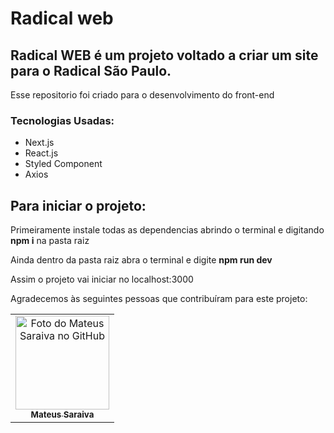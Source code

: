 ﻿# Radical web

<h2>Radical WEB é um projeto voltado a criar um site para o Radical São Paulo.</h2>

<p>Esse repositorio foi criado para o desenvolvimento do front-end</p>

<h3>Tecnologias Usadas:</h3>
<ul>
  <li>Next.js</li>
  <li>React.js</li>
  <li>Styled Component</li>
  <li>Axios</li>
</ul>

<h2>Para iniciar o projeto:</h2>

<p>Primeiramente instale todas as dependencias abrindo o terminal e digitando <strong>npm i</strong> na pasta raiz</p>

<p>Ainda dentro da pasta raiz abra o terminal e digite <strong>npm run dev</strong></p>
<p>Assim o projeto vai iniciar no localhost:3000</p>

Agradecemos às seguintes pessoas que contribuíram para este projeto:

<table>
  <tr>
    <td align="center">
      <a href="#">
        <img src="https://avatars.githubusercontent.com/u/89895630?s=400&u=9ed75406112ba398bd1cef0a8adc018a0f83b1e0&v=4" width="150px;" alt="Foto do Mateus Saraiva no GitHub"/><br>
        <sub>
          <b>Mateus Saraiva</b>
        </sub>
      </a>
    </td>
  </tr>
</table>
